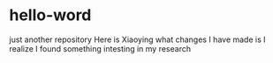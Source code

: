 # hello-word
just another repository
Here is Xiaoying
what changes I have made is I realize I found something intesting in my research
